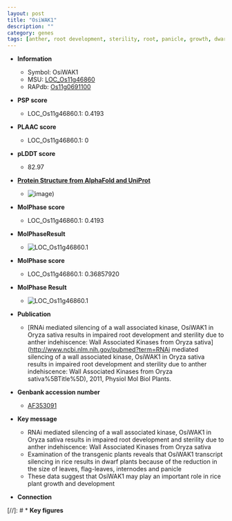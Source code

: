 ```yaml
---
layout: post
title: "OsiWAK1"
description: ""
category: genes
tags: [anther, root development, sterility, root, panicle, growth, dwarf]
---
```


* **Information**  
    + Symbol: OsiWAK1  
    + MSU: [LOC_Os11g46860](http://rice.plantbiology.msu.edu/cgi-bin/ORF_infopage.cgi?orf=LOC_Os11g46860)  
    + RAPdb: [Os11g0691100](http://rapdb.dna.affrc.go.jp/viewer/gbrowse_details/irgsp1?name=Os11g0691100)  

* **PSP score**  
    + LOC_Os11g46860.1: 0.4193 

* **PLAAC score**  
    + LOC_Os11g46860.1: 0 

* **pLDDT score**
    + 82.97

* **[Protein Structure from AlphaFold and UniProt](https://www.uniprot.org/uniprotkb/Q2QZD5/entry#structure)**
    + ![image](https://ricepsp.github.io/images/Q2/AF-Q2QZD5-F1.png))

* **MolPhase score**
    + LOC_Os11g46860.1: 0.4193

* **MolPhaseResult**
    + ![LOC_Os11g46860.1](https://ricepsp.github.io/pictures/LOC_Os11g/LOC_Os11g46860.1.png)

* **MolPhase score**
    + LOC_Os11g46860.1: 0.36857920

* **MolPhase Result**
    + ![LOC_Os11g46860.1](https://304243504.github.io/Pictures/LOC_Os11g/LOC_Os11g46860.1.png)

* **Publication**  
    + [RNAi mediated silencing of a wall associated kinase, OsiWAK1 in Oryza sativa results in impaired root development and sterility due to anther indehiscence: Wall Associated Kinases from Oryza sativa](http://www.ncbi.nlm.nih.gov/pubmed?term=RNAi mediated silencing of a wall associated kinase, OsiWAK1 in Oryza sativa results in impaired root development and sterility due to anther indehiscence: Wall Associated Kinases from Oryza sativa%5BTitle%5D), 2011, Physiol Mol Biol Plants.

* **Genbank accession number**  
    + [AF353091](http://www.ncbi.nlm.nih.gov/nuccore/AF353091)

* **Key message**  
    + RNAi mediated silencing of a wall associated kinase, OsiWAK1 in Oryza sativa results in impaired root development and sterility due to anther indehiscence: Wall Associated Kinases from Oryza sativa
    + Examination of the transgenic plants reveals that OsiWAK1 transcript silencing in rice results in dwarf plants because of the reduction in the size of leaves, flag-leaves, internodes and panicle
    + These data suggest that OsiWAK1 may play an important role in rice plant growth and development

* **Connection**  

[//]: # * **Key figures**  


